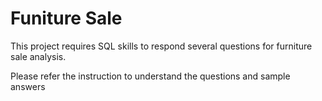 # Funiture Sale

This project requires SQL skills to respond several questions for furniture sale analysis.

Please refer the instruction to understand the questions and sample answers

